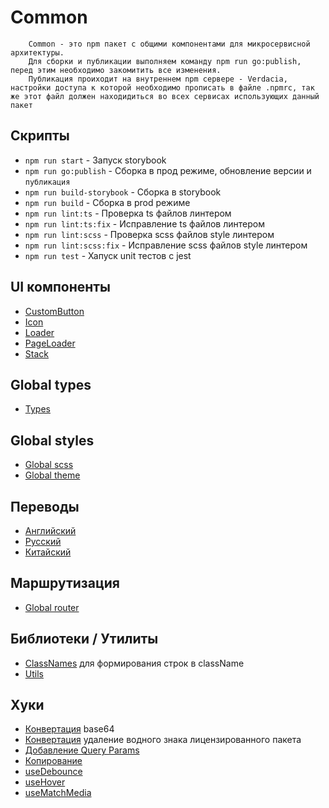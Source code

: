 # Common
```
    Common - это npm пакет с общими компонентами для микросервисной архитектуры.
    Для сборки и публикации выполняем команду npm run go:publish, перед этим необходимо закомитить все изменения.
    Публикация проиходит на внутреннем npm сервере - Verdacia, настройки доступа к которой необходимо прописать в файле .npmrc, так же этот файл должен находидиться во всех сервисах использующих данный пакет
```
## Скрипты

- `npm run start` - Запуск storybook
- `npm run go:publish` - Сборка в прод режиме, обновление версии и `публикация`
- `npm run build-storybook` - Сборка в storybook
- `npm run build` - Сборка в prod режиме
- `npm run lint:ts` - Проверка ts файлов линтером
- `npm run lint:ts:fix` - Исправление ts файлов линтером
- `npm run lint:scss` - Проверка scss файлов style линтером
- `npm run lint:scss:fix` - Исправление scss файлов style линтером
- `npm run test` - Хапуск unit тестов с jest
## UI компоненты

- [CustomButton](/src/ui/CustomButton/)
- [Icon](/src/ui/Icon/)
- [Loader](/src/ui/Loader/)
- [PageLoader](/src/ui/PageLoader/)
- [Stack](/src/ui/Stack/)
## Global types

- [Types](/src/types/)
## Global styles

- [Global scss](/src/styles/scss/)
- [Global theme](/src/styles/themes/)
## Переводы

- [Английский](/src/config/i18/locales/en.ts)
- [Русский](/src/config/i18/locales/ru.ts)
- [Китайский](/src/config/i18/locales/zh.ts)
## Маршрутизация

- [Global router](/src/const/globalRouter.ts)
## Библиотеки / Утилиты

- [ClassNames](/src/lib/classNames/) для формирования строк в className
- [Utils](/src/lib/utils/)
## Хуки

- [Конвертация](/src/lib/hooks/convert/convertBase64.ts) base64
- [Конвертация](/src/lib/hooks/removeLicenseKey/removeLicenseKey.ts) удаление водного знака лицензированного пакета
- [Добавление Query Params](/src/lib/hooks/url/addQueryParams/addQueryParams.test.ts)
- [Копирование](/src/lib/hooks/useCopy/useCopy.ts)
- [useDebounce](/src/lib/hooks/useDebounce/)
- [useHover](/src/lib/hooks/useHover/)
- [useMatchMedia](/src/lib/hooks/useMatchMedia/)